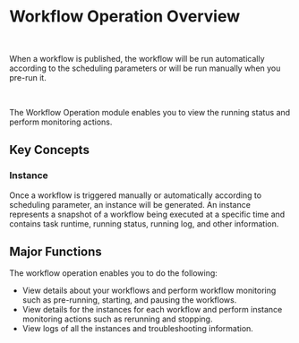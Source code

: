 # Workflow Operation Overview

<br />

When a workflow is published, the workflow will be run automatically according to the scheduling parameters or will be run manually when you pre-run it.

<br />

The Workflow Operation module enables you to view the running status and perform monitoring actions.

## Key Concepts

### Instance

Once a workflow is triggered manually or automatically according to scheduling parameter, an instance will be generated. An instance represents a snapshot of a workflow being executed at a specific time and contains task runtime, running status, running log, and other information.

## Major Functions

The workflow operation enables you to do the following:

- View details about your workflows and perform workflow monitoring such as pre-running, starting, and pausing the workflows.
- View details for the instances for each workflow and perform instance monitoring actions such as rerunning and stopping.
- View logs of all the instances and troubleshooting information.
